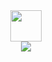 <div align=center>
<img height="50px" src="https://media.giphy.com/media/OKdAqALWChjmfXsPt2/giphy.gif" />
<!--   <img height="35px" src="https://media.giphy.com/media/IDKDA7Nx3X9t596Uyo/giphy.gif" /> -->
  <br/>
<img src="https://media.giphy.com/media/SKGo6OYe24EBG/giphy.gif" />
</div>
